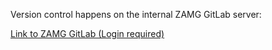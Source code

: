 Version control happens on the internal ZAMG GitLab server:

<a href="https://vitapp1.zamg.ac.at/jtordai/oktav_prod" target="_blank">Link to ZAMG GitLab (Login required)</a>
